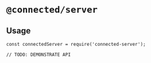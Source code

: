 # `@connected/server`

## Usage

```
const connectedServer = require('connected-server');

// TODO: DEMONSTRATE API
```
